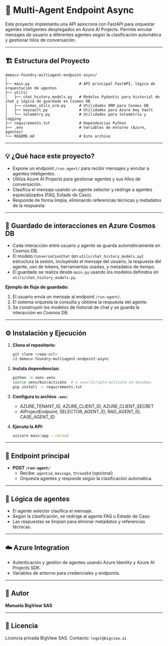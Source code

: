 # 🚀 Multi-Agent Endpoint Async

Este proyecto implementa una API asíncrona con FastAPI para orquestar agentes inteligentes desplegados en Azure AI Projects. Permite enrutar mensajes de usuario a diferentes agentes según la clasificación automática y gestionar hilos de conversación.

---

## 🏗️ Estructura del Proyecto

```
democv-foundry-multiagent-endpoint-async/
│
├── main.py                      # API principal FastAPI, lógica de orquestación de agentes
├── utils/
│   ├── chat_history_models.py   # Modelos Pydantic para historial de chat y lógica de guardado en Cosmos DB
│   ├── cosmos_utils_orm.py      # Utilidades ORM para Cosmos DB
│   ├── keyvault.py              # Utilidades para Azure Key Vault
│   └── telemetry.py             # Utilidades para telemetría y logging
├── requirements.txt             # Dependencias Python
├── .env                         # Variables de entorno (Azure, agentes)
└── README.md                    # Este archivo
```

---

## 💡 ¿Qué hace este proyecto?

- Expone un endpoint `/run-agent/` para recibir mensajes y enrutar a agentes inteligentes.
- Utiliza Azure AI Projects para gestionar agentes y sus hilos de conversación.
- Clasifica el mensaje usando un agente selector y redirige a agentes especializados (FAQ, Estado de Caso).
- Responde de forma limpia, eliminando referencias técnicas y metadatos de la respuesta.

---

## 💾 Guardado de interacciones en Azure Cosmos DB

- Cada interacción entre usuario y agente se guarda automáticamente en Cosmos DB.
- El modelo `ConversationChat` (en `utils/chat_history_models.py`) estructura la sesión, incluyendo el mensaje del usuario, la respuesta del agente, uso de tokens, herramientas usadas, y metadatos de tiempo.
- El guardado se realiza desde `main.py` usando los modelos definidos en `utils/chat_history_models.py`.

**Ejemplo de flujo de guardado:**
1. El usuario envía un mensaje al endpoint `/run-agent/`.
2. El sistema orquesta la consulta y obtiene la respuesta del agente.
3. Se construyen los modelos de historial de chat y se guarda la interacción en Cosmos DB.

---

## ⚙️ Instalación y Ejecución

1. **Clona el repositorio:**
    ```bash
    git clone <repo-url>
    cd democv-foundry-multiagent-endpoint-async
    ```

2. **Instala dependencias:**
    ```bash
    python -m venv venv
    source venv/bin/activate  # o venv\Scripts\activate en Windows
    pip install -r requirements.txt
    ```

3. **Configura tu archivo `.env`:**
    - AZURE_TENANT_ID, AZURE_CLIENT_ID, AZURE_CLIENT_SECRET
    - AIProjectEndpoint, SELECTOR_AGENT_ID, RAG_AGENT_ID, CASE_AGENT_ID

4. **Ejecuta la API:**
    ```bash
    uvicorn main:app --reload
    ```

---

## 🔗 Endpoint principal

- **POST `/run-agent/`**
    - Recibe: `agentid`, `message`, `threadId` (opcional)
    - Orquesta agentes y responde según la clasificación automática.

---

## 🧠 Lógica de agentes

- El agente selector clasifica el mensaje.
- Según la clasificación, se redirige al agente FAQ o Estado de Caso.
- Las respuestas se limpian para eliminar metadatos y referencias técnicas.

---

## ☁️ Azure Integration

- Autenticación y gestión de agentes usando Azure Identity y Azure AI Projects SDK.
- Variables de entorno para credenciales y endpoints.

---

## 👤 Autor

**Manuela BigView SAS**

---

## 📜 Licencia

Licencia privada BigView SAS.
Contacto: `legal@bigview.ai`
